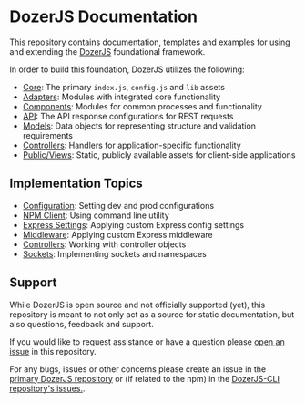 # DozerJS Documentation

This repository contains documentation, templates and examples for using and
extending the [DozerJS](http://www.dozerjs.com) foundational framework.

In order to build this foundation, DozerJS utilizes the following:

* [Core](/core): The primary `index.js`, `config.js` and `lib` assets
* [Adapters](/adapters): Modules with integrated core functionality
* [Components](/components): Modules for common processes and functionality
* [API](/api): The API response configurations for REST requests
* [Models](/models): Data objects for representing structure and validation requirements
* [Controllers](/controllers): Handlers for application-specific functionality
* [Public/Views](/public): Static, publicly available assets for client-side applications

## Implementation Topics

* [Configuration](/implementation/configuration): Setting dev and prod configurations
* [NPM Client](/implementation/npm-client): Using command line utility
* [Express Settings](/implementation/express-config): Applying custom Express config settings
* [Middleware](/implementation/middleware): Applying custom Express middleware
* [Controllers](/implementation/controllers): Working with controller objects
* [Sockets](/implementation/sockets): Implementing sockets and namespaces

## Support

While DozerJS is open source and not officially supported (yet), this repository
is meant to not only act as a source for static documentation, but also questions,
feedback and support.

If you would like to request assistance or have a question please
[open an issue](https://github.com/DozerJS/dozerjs-docs/issues) in this repository.

For any bugs, issues or other concerns please create an issue in the
[primary DozerJS repository](https://github.com/DozerJS/dozerjs/issues) or (if
related to the npm) in the
[DozerJS-CLI repository's issues.](https://github.com/DozerJS/dozerjs-cli/issues).
